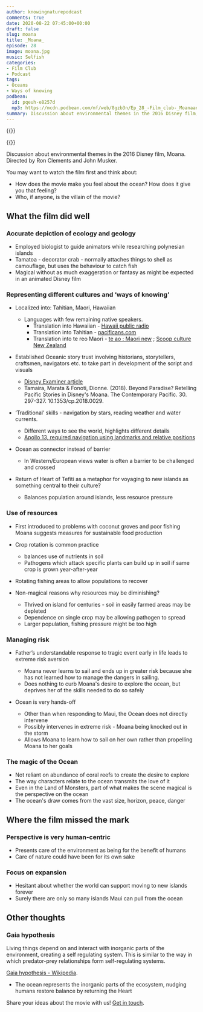 ```yaml
---
author: knowingnaturepodcast
comments: true
date: 2020-08-22 07:45:00+00:00
draft: false
slug: moana
title: _Moana_
episode: 28
image: moana.jpg
music: Selfish
categories:
- Film Club
- Podcast
tags:
- Oceans
- Ways of knowing
podbean:
  id: pqeuh-e8257d
  mp3: https://mcdn.podbean.com/mf/web/8gzb3n/Ep_28_-Film_club-_Moanaanam4.mp3
summary: Discussion about environmental themes in the 2016 Disney film, Moana. We discuss the ocean, representation, and depiction of indigenous knowledge and skills.
---
```


{{<podcast-player>}}

{{<film director="Ron Clements, John Musker, Don Hall"
  starring="Auli'i Cravalho(voice), Dwayne Johnson(voice), Rachel House(voice)"
  thumb="moana_poster.jpg"
  release-date="2016-11-14"
  runtime="1h47m"
  rating="G"
  imdb-link="https://www.imdb.com/title/tt3521164/">}}

Discussion about environmental themes in the 2016 Disney film, Moana. Directed
by Ron Clements and John Musker.

You may want to watch the film first and think about:

  * How does the movie make you feel about the ocean? How does it give you that feeling?
  * Who, if anyone, is the villain of the movie?

## What the film did well

### Accurate depiction of ecology and geology
  * Employed biologist to guide animators while researching polynesian islands
  * Tamatoa - decorator crab - normally attaches things to shell as camouflage, but uses the behaviour to catch fish
  * Magical without as much exaggeration or fantasy as might be expected in an animated Disney film

### Representing different cultures and ‘ways of knowing’

  * Localized into: Tahitian, Maori, Hawaiian
    * Languages with few remaining native speakers.
      * Translation into Hawaiian - [Hawaii public radio](https://www.hawaiipublicradio.org/post/inside-world-translating-disneys-moana#stream/0)
      * Translation into Tahitian - [pacificans.com](https://pacificans.com/what-a-tahitian-really-thinks-about-moana/)
      * Translation into te reo Maori - [te ao : Maori new](https://www.teaomaori.news/meet-translators-behind-moana-reo-maori) ; [Scoop culture New Zealand](https://www.scoop.co.nz/stories/CU1709/S00080/a-trio-to-translate-disneys-moana-into-te-reo-maori.htm)

  * Established Oceanic story trust involving historians, storytellers, craftsmen, navigators etc. to take part in development of the script and visuals
    * [Disney Examiner article](https://disneyexaminer.com/2016/11/02/disney-animation-created-an-oceanic-story-trust-to-make-sure-that-they-got-the-culture-right-in-moana/)
    * Tamaira, Marata & Fonoti, Dionne. (2018). Beyond Paradise? Retelling Pacific Stories in Disney's Moana. The Contemporary Pacific. 30. 297-327. 10.1353/cp.2018.0029. 

  * ‘Traditional’ skills - navigation by stars, reading weather and water currents.
    * Different ways to see the world, highlights different details
    * [Apollo 13, required navigation using landmarks and relative positions](https://www.universetoday.com/62763/13-things-that-saved-apollo-13-part-6-navigating-by-earths-terminator/)

  * Ocean as connector instead of barrier
    * In Western/European views water is often a barrier to be challenged and crossed

  * Return of Heart of Tefiti as a metaphor for voyaging to new islands as something central to their culture?
    * Balances population around islands, less resource pressure

### Use of resources

  * First introduced to problems with coconut groves and poor fishing Moana suggests measures for sustainable food production
  * Crop rotation is common practice
    * balances use of nutrients in soil
    * Pathogens which attack specific plants can build up in soil if same crop is grown year-after-year
  * Rotating fishing areas to allow populations to recover

  * Non-magical reasons why resources may be diminishing?
    * Thrived on island for centuries - soil in easily farmed areas may be depleted
    * Dependence on single crop may be allowing pathogen to spread
    * Larger population, fishing pressure might be too high

### Managing risk

  * Father’s understandable response to tragic event early in life leads to extreme risk aversion
    * Moana never learns to sail and ends up in greater risk because she has not learned how to manage the dangers in sailing.
    * Does nothing to curb Moana's desire to explore the ocean, but deprives her of the skills needed to do so safely

  * Ocean is very hands-off
    * Other than when responding to Maui, the Ocean does not directly intervene
    * Possibly intervenes in extreme risk - Moana being knocked out in the storm
    * Allows Moana to learn how to sail on her own rather than propelling Moana to her goals

### The magic of the Ocean

  * Not reliant on abundance of coral reefs to create the desire to explore
  * The way characters relate to the ocean transmits the love of it
  * Even in the Land of Monsters, part of what makes the scene magical is the perspective on the ocean
  * The ocean's draw comes from the vast size, horizon, peace, danger

## Where the film missed the mark

### Perspective is very human-centric

  * Presents care of the environment as being for the benefit of humans
  * Care of nature could have been for its own sake

### Focus on expansion

  * Hesitant about whether the world can support moving to new islands forever
  * Surely there are only so many islands Maui can pull from the ocean

## Other thoughts

### Gaia hypothesis

Living things depend on and interact with inorganic parts of the environment,
creating a self regulating system. This is similar to the way in which
predator-prey relationships form self-regulating systems.

[Gaia hypothesis - Wikipedia](https://en.wikipedia.org/wiki/Gaia_hypothesis).

  * The ocean represents the inorganic parts of the ecosystem, nudging humans restore balance by returning the Heart

Share your ideas about the movie with us! [Get in touch](/about).
